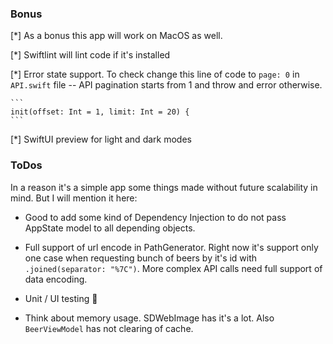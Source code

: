 ### Bonus

[*] As a bonus this app will work on MacOS as well.

[*] Swiftlint will lint code if it's installed

[*] Error state support. To check change this line of code to `page: 0` in `API.swift` file -- API pagination
    starts from 1 and throw and error otherwise.

    ```
    init(offset: Int = 1, limit: Int = 20) {
    ```

[*] SwiftUI preview for light and dark modes



### ToDos

In a reason it's a simple app some things made without future scalability in mind. But I will mention it here:

- Good to add some kind of Dependency Injection to do not pass AppState model to all depending objects.

- Full support of url encode in PathGenerator. Right now it's support only one case when requesting bunch of beers by
    it's id with `.joined(separator: "%7C")`. More complex API calls need full support of data encoding.

- Unit / UI testing 🤘

- Think about memory usage. SDWebImage has it's a lot. Also `BeerViewModel` has not clearing of cache.
